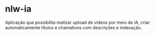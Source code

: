 # nlw-ia
Aplicação que possibilita realizar upload de videos por meio de IA, criar automaticamente títulos e chamativos com descrições e indexação.
